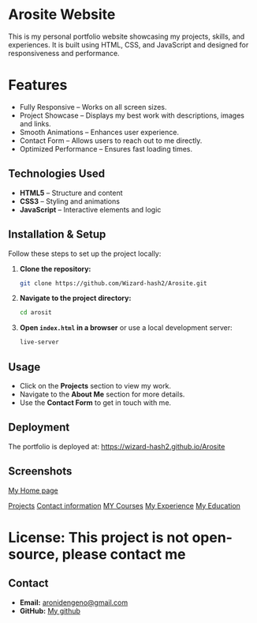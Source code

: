 # Arosite Website

This is my personal portfolio website showcasing my projects, skills, and experiences. It is built using HTML, CSS, and JavaScript and designed for responsiveness and performance.

# Features

- Fully Responsive – Works on all screen sizes.
- Project Showcase – Displays my best work with descriptions, images and links.
- Smooth Animations – Enhances user experience.
- Contact Form – Allows users to reach out to me directly.
- Optimized Performance – Ensures fast loading times.

## Technologies Used

- **HTML5** – Structure and content
- **CSS3** – Styling and animations
- **JavaScript** – Interactive elements and logic

## Installation & Setup

Follow these steps to set up the project locally:

1. **Clone the repository:**
   ```bash
   git clone https://github.com/Wizard-hash2/Arosite.git
   ```
2. **Navigate to the project directory:**
   ```bash
   cd arosit
   ```
3. **Open `index.html` in a browser** or use a local development server:
   ```bash
   live-server
   ```

## Usage

- Click on the **Projects** section to view my work.
- Navigate to the **About Me** section for more details.
- Use the **Contact Form** to get in touch with me.

## Deployment

The portfolio is deployed at: https://wizard-hash2.github.io/Arosite

## Screenshots

[My Home page](image.png)

[Projects](image-1.png)
[Contact information](image-2.png)
[MY Courses](image-3.png)
[My Experience](image-4.png)
[My Education](image-5.png)


# License: This project is not open-source, please contact me

## Contact

- **Email:** aronidengeno@gmail.com
- **GitHub:** [My github](https://github.com/Wizard-hash2)

